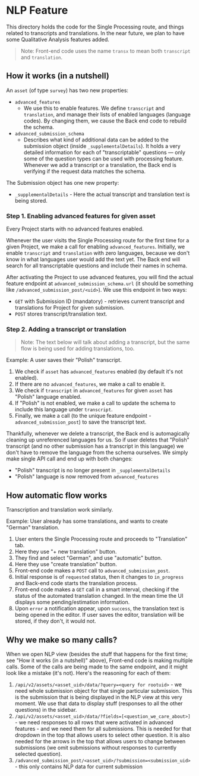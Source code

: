# NLP Feature

This directory holds the code for the Single Processing route, and things
related to transcripts and translations. In the near future, we plan to have
some Qualitative Analysis features added.

> Note: Front-end code uses the name `transx` to mean both `transcript` and
`translation`.

## How it works (in a nutshell)

An `asset` (of type `survey`) has two new properties:
- `advanced_features`
   - We use this to enable features. We define `transcript` and `translation`,
     and manage their lists of enabled languages (language codes). By changing
     them, we cause the Back end code to rebuild the schema.
- `advanced_submission_schema`
   - Describes what kind of additional data can be added to the submission 
     object (inside `_supplementalDetails`). It holds a very detailed
     information for each of "transcriptable" questions — only some of
     the question types can be used with processing feature. Whenever we add
     a transcript or a translation, the Back end is verifying if the request
     data matches the schema.

The Submission object has one new property:
- `_supplementalDetails` - Here the actual transcript and translation text is
  being stored.

### Step 1. Enabling advanced features for given asset

Every Project starts with no advanced features enabled.

Whenever the user visits the Single Processing route for the first time for
a given Project, we make a call for enabling `advanced_features`. Initially, we
enable `transcript` and `translation` with zero languages, because we don't know
in what languages user would add the text yet. The Back end will search for all
transcriptable questions and include their names in schema.

After activating the Project to use advanced features, you will find the actual
feature endpoint at `advanced_submission_schema.url` (it should be something
like `/advanced_submission_post/<uid>`). We use this endpoint in two ways:

- `GET` with Submission ID (mandatory) - retrieves current transcript and
  translations for Project for given submission.
- `POST` stores transcript/translation text.

### Step 2. Adding a transcript or translation

> Note: The text below will talk about adding a transcript, but the same flow is 
being used for adding translations, too.

Example: A user saves their "Polish" transcript.

1. We check if `asset` has `advanced_features` enabled (by default it's not enabled).
2. If there are no `advanced_features`, we make a call to enable it.
3. We check if `transcript` in `advanced_features` for given `asset` has "Polish" language enabled.
4. If "Polish" is not enabled, we make a call to update the schema to include this language under `transcript`.
5. Finally, we make a call (to the unique feature endpoint - `advanced_submission_post`) to save the transcript text.

Thankfully, whenever we delete a transcript, the Back end is automagically
cleaning up unreferenced languages for us. So if user deletes that "Polish"
transcript (and no other submission has a transcript in this language) we don't
have to remove the language from the schema ourselves. We simply make single API
call and end up with both changes:
- "Polish" transcript is no longer present in `_supplementalDetails`
- "Polish" language is now removed from `advanced_features`

## How automatic flow works

Transcription and translation work similarly.

Example: User already has some translations, and wants to create "German"
translation.

1. User enters the Single Processing route and proceeds to "Translation" tab.
2. Here they use "+ new translation" button.
3. They find and select "German", and use "automatic" button.
4. Here they use "create translation" button.
5. Front-end code makes a `POST` call to `advanced_submission_post`.
6. Initial response is of `requested` status, then it changes to `in_progress`
   and Back-end code starts the translation process.
7. Front-end code makes a `GET` call in a smart interval, checking if the status
   of the automated translation changed. In the mean time the UI displays some
   pending/estimation information.
8. Upon `error` a notification appear, upon `success`, the translation text is
   being opened in the editor. If user saves the editor, translation will be
   stored, if they don't, it would not.

## Why we make so many calls?

When we open NLP view (besides the stuff that happens for the first time; see "How it works (in a nutshell)" above), Front-end code is making multiple calls. Some of the calls are being made to the same endpoint, and it might look like a mistake (it's not). Here's the reasoning for each of them:

1. `/api/v2/assets/<asset_uid>/data/?query=<query for rootuid>` - we need whole submission object for that single particular submission. This is the submission that is being displayed in the NLP view at this very moment. We use that data to display stuff (responses to all the other questions) in the sidebar.
2. `/api/v2/assets/<asset_uid>/data/?fields=[<question_we_care_about>]` - we need responses to all rows that were activated in advanced features - and we need them for all submissions. This is needed for that dropdown in the top that allows users to select other question. It is also needed for the arrows in the top that allows users to change between submissions (we omit submissions without responses to currently selected question).
3. `/advanced_submission_post/<asset_uid>/?submission=<submission_uid>` - this only contains NLP data for current submission
